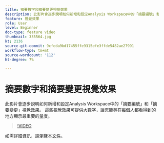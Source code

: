 ```yaml
---
title: 摘要數字和摘要變更視覺效果
description: 此影片會逐步說明如何新增和設定Analysis Workspace中的「摘要編號」和「摘要變更」視覺效果。 這些視覺效果可提供大數字，讓您能夠在每個人都看得到的地方顯示最重要的量度。
feature: 視覺效果
role: User
level: Beginner
doc-type: feature video
thumbnail: 335564.jpg
kt: 2136
source-git-commit: 9cfeda9bd17455ffe9315efe3ffde5482ae27991
workflow-type: tm+mt
source-wordcount: '112'
ht-degree: 7%

---
```



# 摘要數字和摘要變更視覺效果

此影片會逐步說明如何新增和設定Analysis Workspace中的「摘要編號」和「摘要變更」視覺效果。 這些視覺效果可提供大數字，讓您能夠在每個人都看得到的地方顯示最重要的量度。

>[!VIDEO](https://video.tv.adobe.com/v/335564/?quality=12&learn=on)

如需詳細資訊，請瀏覽本[文件](https://experienceleague.adobe.com/docs/analytics/analyze/analysis-workspace/visualizations/summary-number-change.html)。
